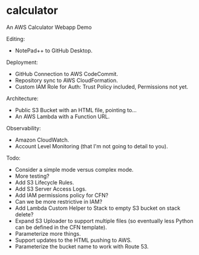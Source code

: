 # calculator
An AWS Calculator Webapp Demo

Editing:
- NotePad++ to GitHub Desktop.

Deployment:
- GitHub Connection to AWS CodeCommit.
- Repository sync to AWS CloudFormation.
- Custom IAM Role for Auth: Trust Policy included, Permissions not yet.

Architecture:
- Public S3 Bucket with an HTML file, pointing to...
- An AWS Lambda with a Function URL.

Observability:
- Amazon CloudWatch.
- Account Level Monitoring (that I'm not going to detail to you).

Todo:
- Consider a simple mode versus complex mode.
- More testing?
- Add S3 Lifecycle Rules.
- Add S3 Server Access Logs.
- Add IAM permissions policy for CFN?
- Can we be more restrictive in IAM?
- Add Lambda Custom Helper to Stack to empty S3 bucket on stack delete?
- Expand S3 Uploader to support multiple files (so eventually less Python can be defined in the CFN template).
- Parameterize more things.
- Support updates to the HTML pushing to AWS.
- Parameterize the bucket name to work with Route 53.
